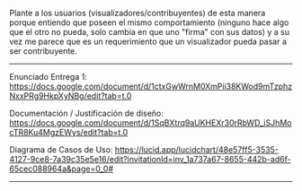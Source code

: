 Plante a los usuarios (visualizadores/contribuyentes) de esta manera porque entiendo que 
poseen el mismo comportamiento (ninguno hace algo que el otro no pueda, solo cambia en que uno "firma" 
con sus datos) y a su vez me parece que es un requerimiento que un visualizador pueda pasar a ser contribuyente.

-------------------------------------------------------------------------------------------------------------------------

Enunciado Entrega 1: 
https://docs.google.com/document/d/1ctxGwWrnM0XmPii38KWod9mTzphzNxxPRg9HkpXyNBg/edit?tab=t.0

Documentación / Justificación de diseño:
https://docs.google.com/document/d/1SqBXtrq9aUKHEXr30rRbWD_iSJhMocTR8Ku4MgzEWys/edit?tab=t.0

Diagrama de Casos de Uso:
https://lucid.app/lucidchart/48e57ff5-3535-4127-9ce8-7a39c35e5e16/edit?invitationId=inv_1a737a67-8655-442b-ad6f-65cec088964a&page=0_0#

--------------------------------------------------------------------------------------------------------------------------
